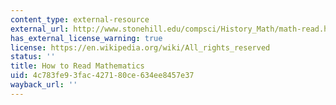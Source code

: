 ```yaml
---
content_type: external-resource
external_url: http://www.stonehill.edu/compsci/History_Math/math-read.htm
has_external_license_warning: true
license: https://en.wikipedia.org/wiki/All_rights_reserved
status: ''
title: How to Read Mathematics
uid: 4c783fe9-3fac-4271-80ce-634ee8457e37
wayback_url: ''
---
```

